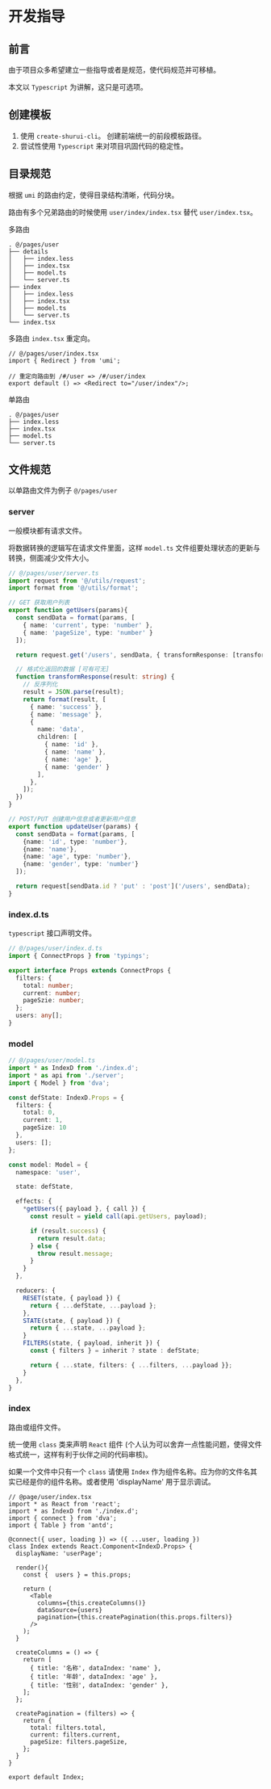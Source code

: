 # 开发指导

## 前言

由于项目众多希望建立一些指导或者是规范，使代码规范并可移植。

本文以 `Typescript` 为讲解，这只是可选项。

## 创建模板

1. 使用 `create-shurui-cli`。 创建前端统一的前段模板路径。
2. 尝试性使用 `Typescript` 来对项目巩固代码的稳定性。

## 目录规范

根据 `umi` 的路由约定，使得目录结构清晰，代码分块。

路由有多个兄弟路由的时候使用 `user/index/index.tsx` 替代 `user/index.tsx`。

多路由

```
. @/pages/user
├── details
│   ├── index.less
│   ├── index.tsx
│   ├── model.ts
│   └── server.ts
├── index
│   ├── index.less
│   ├── index.tsx
│   ├── model.ts
│   └── server.ts
└── index.tsx
```

多路由 `index.tsx` 重定向。

```tsx
// @/pages/user/index.tsx
import { Redirect } from 'umi';

// 重定向路由到 /#/user => /#/user/index
export default () => <Redirect to="/user/index"/>;
```

单路由

```
. @/pages/user  
├── index.less
├── index.tsx 
├── model.ts
└── server.ts
```




## 文件规范

以单路由文件为例子 `@/pages/user`

### server

一般模块都有请求文件。

将数据转换的逻辑写在请求文件里面，这样 `model.ts` 文件组要处理状态的更新与转换，侧面减少文件大小。


```typescript
// @/pages/user/server.ts
import request from '@/utils/request';
import format from '@/utils/format';

// GET 获取用户列表
export function getUsers(params){
  const sendData = format(params, [
    { name: 'current', type: 'number' },
    { name: 'pageSize', type: 'number' }
  ]);

  return request.get('/users', sendData, { transformResponse: [transformResponse] });

  // 格式化返回的数据 [可有可无]
  function transformResponse(result: string) {
    // 反序列化
    result = JSON.parse(result);
    return format(result, [
      { name: 'success' },
      { name: 'message' },
      {
        name: 'data',
        children: [
          { name: 'id' },
          { name: 'name' },
          { name: 'age' },
          { name: 'gender' }
        ],
      },
    ]);
  })
}

// POST/PUT 创建用户信息或者更新用户信息
export function updateUser(params) {
  const sendData = format(params, [
    {name: 'id', type: 'number'},
    {name: 'name'},
    {name: 'age', type: 'number'},
    {name: 'gender', type: 'number'}
  ]);

  return request[sendData.id ? 'put' : 'post']('/users', sendData);
}
```

### index.d.ts

`typescript` 接口声明文件。

```typescript
// @/pages/user/index.d.ts
import { ConnectProps } from 'typings';

export interface Props extends ConnectProps {
  filters: {
    total: number;
    current: number;
    pageSzie: number;
  };
  users: any[];
}
```

### model

```typescript
// @/pages/user/model.ts
import * as IndexD from './index.d';
import * as api from './server';
import { Model } from 'dva';

const defState: IndexD.Props = {
  filters: {
    total: 0,
    current: 1,
    pageSize: 10
  },
  users: [];
};

const model: Model = {
  namespace: 'user',

  state: defState,

  effects: {
    *getUsers({ payload }, { call }) {
      const result = yield call(api.getUsers, payload);

      if (result.success) {
        return result.data;
      } else {
        throw result.message;
      }
    }
  },

  reducers: {
    RESET(state, { payload }) {
      return { ...defState, ...payload };
    },
    STATE(state, { payload }) {
      return { ...state, ...payload };
    }
    FILTERS(state, { payload, inherit }) {
      const { filters } = inherit ? state : defState;

      return { ...state, filters: { ...filters, ...payload }};
    }
  },
}
```

### index

路由或组件文件。

统一使用 `class` 类来声明 `React` 组件 (个人认为可以舍弃一点性能问题，使得文件格式统一，这样有利于伙伴之间的代码审核)。

如果一个文件中只有一个 `class` 请使用 `Index` 作为组件名称。应为你的文件名其实已经是你的组件名称。或者使用 'displayName' 用于显示调试。

```tsx
// @page/user/index.tsx
import * as React from 'react';
import * as IndexD from './index.d';
import { connect } from 'dva';
import { Table } from 'antd';

@connect({ user, loading }) => ({ ...user, loading })
class Index extends React.Component<IndexD.Props> {
  displayName: 'userPage';

  render(){
    const {  users } = this.props;

    return (
      <Table
        columns={this.createColumns()}
        dataSource={users}
        pagination={this.createPagination(this.props.filters)}
      />
    );
  }

  createColumns = () => {
    return [
      { title: '名称', dataIndex: 'name' },
      { title: '年龄', dataIndex: 'age' },
      { title: '性别', dataIndex: 'gender' },
    ];
  };

  createPagination = (filters) => {
    return {
      total: filters.total,
      current: filters.current,
      pageSize: filters.pageSize,
    };
  }
}

export default Index;
```